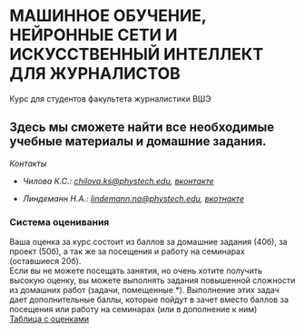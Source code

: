# МАШИННОЕ ОБУЧЕНИЕ, НЕЙРОННЫЕ СЕТИ И ИСКУССТВЕННЫЙ ИНТЕЛЛЕКТ ДЛЯ ЖУРНАЛИСТОВ
Курс для студентов факультета журналистики ВШЭ
## Здесь мы сможете найти все необходимые учебные материалы и домашние задания.
*Контакты* 

- *Чилова К.С.: chilova.ks@phystech.edu, [вконтакте](https://vk.com/karenchilov)*

- *Линдеманн Н.А.: lindemann.na@phystech.edu, [вкотнакте](https://vk.com/linmipt)*

### Система оценивания
Ваша оценка за курс состоит из баллов за домашние задания (40б), за проект (50б), а так же за посещения и работу на семинарах (оставшиеся 20б).   
Если вы не можете посещать занятия, но очень хотите получить высокую оценку, вы можете выполнять задания повышенной сложности из домашних работ (задачи, помещенные \*). Выполнение этих задач дает дополнительные баллы, которые пойдут в зачет вместо баллов за посещения или работу на семинарах (или в дополнение к ним)     
[Таблица с оценками](https://docs.google.com/spreadsheets/d/1Qm5t1rIFbGgDPCVT71cbPHQKKiFvsVmBwP6vkkrEup8/edit#gid=0)

